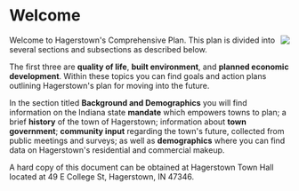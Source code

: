 # Welcome
<a href="http://farm6.staticflickr.com/5556/14961202876_4fba90ecac_b.jpg" class="thumb" rel="fancy" style="float: right;"><img src="http://farm6.staticflickr.com/5556/14961202876_4fba90ecac_n.jpg" /></a>

Welcome to Hagerstown's Comprehensive Plan. This plan is divided into several sections and subsections as described below.

The first three are **quality of life**, **built environment**, and **planned economic development**. Within these topics you can find goals and action plans outlining Hagerstown's plan for moving into the future.

In the section titled **Background and Demographics** you will find information on the Indiana state **mandate** which empowers towns to plan; a brief **history** of the town of Hagerstown; information about **town government**; **community input** regarding the town's future, collected from public meetings and surveys; as well as **demographics** where you can find data on Hagerstown's residential and commercial makeup.

A hard copy of this document can be obtained at Hagerstown Town Hall located at 49 E College St, Hagerstown, IN 47346.

